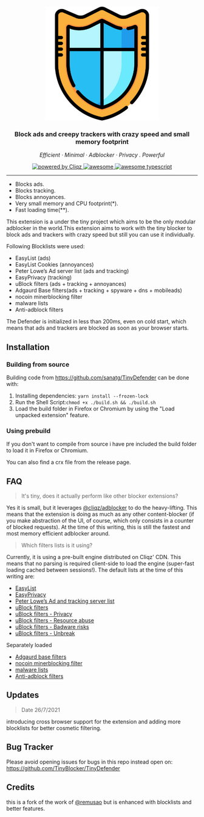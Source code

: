 <p align="center">
  <img src="./icons/readme-o-icon.png" width="300px" alt="TinyDefender" />
</p>
<h3 align="center">Block ads and creepy trackers with crazy speed and small memory footprint</h3>

<p align="center">
  <em>
    Efficient
    · Minimal
    · Adblocker
    · Privacy
    . Powerful
  </em>
</p>

<p align="center">
  <a href="https://cliqz.com" target="_blank" rel="noopener noreferrer">
    <img alt="powered by Cliqz" src="https://img.shields.io/badge/cliqz-powered-blue?logo=cliqz&style=flat-square">
  </a>

  <a href="#">
  <img alt="awesome" src="https://cdn.rawgit.com/sindresorhus/awesome/d7305f38d29fed78fa85652e3a63e154dd8e8829/media/badge.svg">
  </a>
  <a href="#">
    <img alt="awesome typescript" src="https://badges.frapsoft.com/typescript/awesome/typescript.png?v=101">
  </a>

</p>

---

- Blocks ads.
- Blocks tracking.
- Blocks annoyances.
- Very small memory and CPU footprint(\*).
- Fast loading time(\*\*).

This extension is a under the tiny project which aims to be the only modular adblocker in the world.This extension aims to work with the tiny blocker to block ads and trackers with crazy speed but still you can use it individually.

Following Blocklists were used:

- EasyList (ads)
- EasyList Cookies (annoyances)
- Peter Lowe’s Ad server list (ads and tracking)
- EasyPrivacy (tracking)
- uBlock filters (ads + tracking + annoyances)
- Adgaurd Base filters(ads + tracking + spyware + dns + mobileads)
- nocoin minerblocking filter 
- malware lists
- Anti-adblock filters


The Defender is initialized in less than 200ms, even on cold start, which means that ads and trackers are blocked as soon as your browser starts.

## Installation

### Building from source

Building code from https://github.com/sanatg/TinyDefender can be done with:

1. Installing dependencies: `yarn install --frozen-lock`
2. Run the Shell Script:`chmod +x ./build.sh && ./build.sh`
3. Load the build folder in Firefox or Chromium by using the "Load unpacked extension" feature.

### Using prebuild

If you don't want to compile from source i have pre included the build folder to load it in Firefox or Chromium.

You can also find a crx file from the release page.

## FAQ

> It's tiny, does it actually perform like other blocker extensions?

Yes it is small, but it leverages
[@cliqz/adblocker](https://github.com/cliqz-oss/adblocker) to do the
heavy-lifting. This means that the extension is doing as much as any other
content-blocker (if you make abstraction of the UI, of course, which only
consists in a counter of blocked requests). At the time of this writing, this
is still the fastest and most memory efficient adblocker around.

> Which filters lists is it using?

Currently, it is using a pre-built engine distributed on Cliqz' CDN.
This means that no parsing is required client-side to load the engine
(super-fast loading cached between sessions!). The default lists at the
time of this writing are:

- [EasyList](https://easylist.to/easylist/easylist.txt)
- [EasyPrivacy](https://easylist.to/easylist/easyprivacy.txt)
- [Peter Lowe’s Ad and tracking server list](https://pgl.yoyo.org/adservers/serverlist.php?hostformat=adblockplus&showintro=0&mimetype=plaintext)
- [uBlock filters](https://raw.githubusercontent.com/uBlockOrigin/uAssets/master/filters/filters.txt)
- [uBlock filters - Privacy](https://raw.githubusercontent.com/uBlockOrigin/uAssets/master/filters/privacy.txt)
- [uBlock filters - Resource abuse](https://raw.githubusercontent.com/uBlockOrigin/uAssets/master/filters/resource-abuse.txt)
- [uBlock filters - Badware risks](https://raw.githubusercontent.com/uBlockOrigin/uAssets/master/filters/badware.txt)
- [uBlock filters - Unbreak](https://raw.githubusercontent.com/uBlockOrigin/uAssets/master/filters/unbreak.txt)

Separately loaded

- [Adgaurd base filters](https://raw.githubusercontent.com/AdguardTeam/FiltersRegistry/master/filters/filter_15_DnsFilter/filter.txt)
- [nocoin minerblocking filter ](https://raw.githubusercontent.com/hoshsadiq/adblock-nocoin-list/master/nocoin.txt)
- [malware lists](https://curben.gitlab.io/malware-filter/urlhaus-filter-ag.txt)
- [Anti-adblock filters](https://easylist-downloads.adblockplus.org/antiadblockfilters.txt)


## Updates

> Date 26/7/2021

introducing cross browser support for the extension and adding more blocklists for better cosmetic filtering.

## Bug Tracker

Please avoid opening issues for bugs in this repo instead open on: https://github.com/TinyBlocker/TinyDefender


## Credits
 this is a fork of the work of [@remusao](https://github.com/remusao/blockrz) but is enhanced with blocklists and better features.
